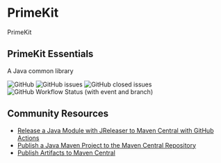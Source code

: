 # PrimeKit

PrimeKit

## PrimeKit Essentials
A Java common library 

![GitHub](https://img.shields.io/github/license/shortthirdman-org/sharedlibs)
![GitHub issues](https://img.shields.io/github/issues/shortthirdman-org/sharedlibs)
![GitHub closed issues](https://img.shields.io/github/issues-closed/shortthirdman-org/sharedlibs)
![GitHub Workflow Status (with event and branch)](https://img.shields.io/github/actions/workflow/status/shortthirdman-org/sharedlibs/release.yml?event=push&branch=main)

## Community Resources

* [Release a Java Module with JReleaser to Maven Central with GitHub Actions](https://foojay.io/today/how-to-release-a-java-module-with-jreleaser-to-maven-central-with-github-actions/)
* [Publish a Java Maven Project to the Maven Central Repository](https://foojay.io/today/how-to-publish-a-java-maven-project-to-the-maven-central-repository/)
* [Publish Artifacts to Maven Central](https://www.jetbrains.com/help/space/publish-artifacts-to-maven-central.html)
